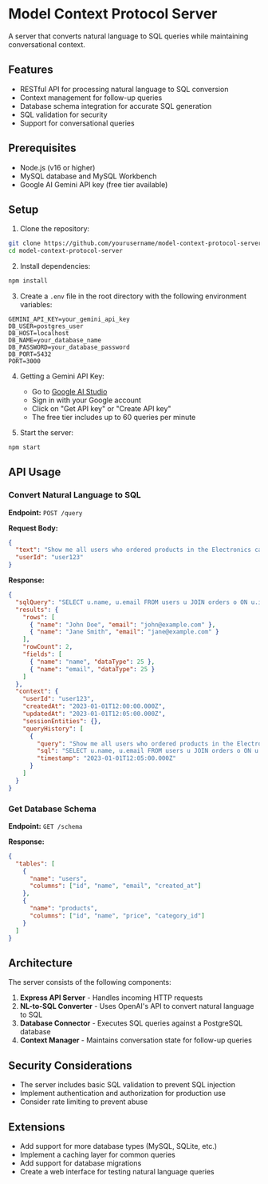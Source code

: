 # Model Context Protocol Server

A server that converts natural language to SQL queries while maintaining conversational context.

## Features

- RESTful API for processing natural language to SQL conversion
- Context management for follow-up queries
- Database schema integration for accurate SQL generation
- SQL validation for security
- Support for conversational queries

## Prerequisites

- Node.js (v16 or higher)
- MySQL database and MySQL Workbench
- Google AI Gemini API key (free tier available)

## Setup

1. Clone the repository:
```bash
git clone https://github.com/yourusername/model-context-protocol-server.git
cd model-context-protocol-server
```

2. Install dependencies:
```bash
npm install
```

3. Create a `.env` file in the root directory with the following environment variables:
```
GEMINI_API_KEY=your_gemini_api_key
DB_USER=postgres_user
DB_HOST=localhost
DB_NAME=your_database_name
DB_PASSWORD=your_database_password
DB_PORT=5432
PORT=3000
```

4. Getting a Gemini API Key:
   - Go to [Google AI Studio](https://makersuite.google.com/app/apikey)
   - Sign in with your Google account
   - Click on "Get API key" or "Create API key"
   - The free tier includes up to 60 queries per minute

4. Start the server:
```bash
npm start
```

## API Usage

### Convert Natural Language to SQL

**Endpoint:** `POST /query`

**Request Body:**
```json
{
  "text": "Show me all users who ordered products in the Electronics category last month",
  "userId": "user123"
}
```

**Response:**
```json
{
  "sqlQuery": "SELECT u.name, u.email FROM users u JOIN orders o ON u.id = o.user_id JOIN order_items oi ON o.id = oi.order_id JOIN products p ON oi.product_id = p.id JOIN categories c ON p.category_id = c.id WHERE c.name = 'Electronics' AND o.created_at >= date_trunc('month', current_date - interval '1 month') AND o.created_at < date_trunc('month', current_date)",
  "results": {
    "rows": [
      { "name": "John Doe", "email": "john@example.com" },
      { "name": "Jane Smith", "email": "jane@example.com" }
    ],
    "rowCount": 2,
    "fields": [
      { "name": "name", "dataType": 25 },
      { "name": "email", "dataType": 25 }
    ]
  },
  "context": {
    "userId": "user123",
    "createdAt": "2023-01-01T12:00:00.000Z",
    "updatedAt": "2023-01-01T12:05:00.000Z",
    "sessionEntities": {},
    "queryHistory": [
      {
        "query": "Show me all users who ordered products in the Electronics category last month",
        "sql": "SELECT u.name, u.email FROM users u JOIN orders o ON u.id = o.user_id JOIN order_items oi ON o.id = oi.order_id JOIN products p ON oi.product_id = p.id JOIN categories c ON p.category_id = c.id WHERE c.name = 'Electronics' AND o.created_at >= date_trunc('month', current_date - interval '1 month') AND o.created_at < date_trunc('month', current_date)",
        "timestamp": "2023-01-01T12:05:00.000Z"
      }
    ]
  }
}
```

### Get Database Schema

**Endpoint:** `GET /schema`

**Response:**
```json
{
  "tables": [
    {
      "name": "users",
      "columns": ["id", "name", "email", "created_at"]
    },
    {
      "name": "products",
      "columns": ["id", "name", "price", "category_id"]
    }
  ]
}
```

## Architecture

The server consists of the following components:

1. **Express API Server** - Handles incoming HTTP requests
2. **NL-to-SQL Converter** - Uses OpenAI's API to convert natural language to SQL
3. **Database Connector** - Executes SQL queries against a PostgreSQL database
4. **Context Manager** - Maintains conversation state for follow-up queries

## Security Considerations

- The server includes basic SQL validation to prevent SQL injection
- Implement authentication and authorization for production use
- Consider rate limiting to prevent abuse

## Extensions

- Add support for more database types (MySQL, SQLite, etc.)
- Implement a caching layer for common queries
- Add support for database migrations
- Create a web interface for testing natural language queries